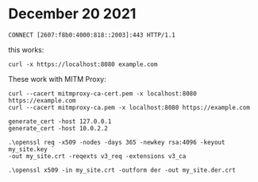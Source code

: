 # December 20 2021

~~~
CONNECT [2607:f8b0:4000:818::2003]:443 HTTP/1.1
~~~

this works:

~~~
curl -x https://localhost:8080 example.com
~~~

These work with MITM Proxy:

~~~
curl --cacert mitmproxy-ca-cert.pem -x localhost:8080 https://example.com
curl --cacert mitmproxy-ca.pem -x localhost:8080 https://example.com
~~~

~~~
generate_cert -host 127.0.0.1
generate_cert -host 10.0.2.2
~~~

~~~
.\openssl req -x509 -nodes -days 365 -newkey rsa:4096 -keyout my_site.key `
-out my_site.crt -reqexts v3_req -extensions v3_ca

.\openssl x509 -in my_site.crt -outform der -out my_site.der.crt
~~~

